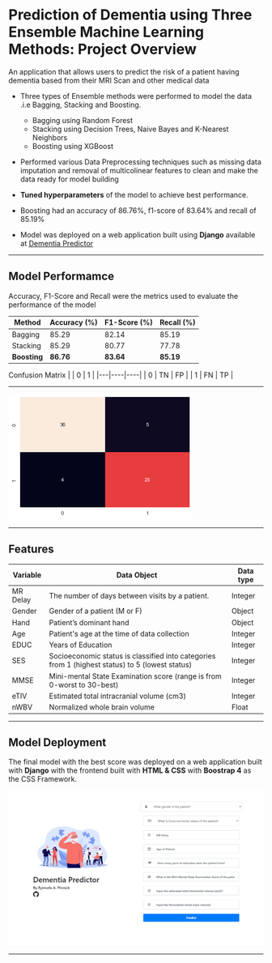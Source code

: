 # Prediction of Dementia using Three Ensemble Machine Learning Methods: Project Overview

An application that allows users to predict the risk of a patient having dementia based from their MRI Scan and other medical data

* Three types of Ensemble methods were performed to model the data .i.e Bagging, Stacking and Boosting.
    * Bagging using Random Forest
    * Stacking using Decision Trees, Naive Bayes and K-Nearest Neighbors
    * Boosting using XGBoost

* Performed various Data Preprocessing techniques such as missing data imputation and removal of multicolinear features to clean and make the data ready for model building

* **Tuned hyperparameters** of the model to achieve best performance.

* Boosting had an accuracy of 86.76%, f1-score of 83.64% and recall of 85.19%

* Model was deployed on a web application built using **Django** available at [Dementia Predictor](https://dementia-predictor.herokuapp.com/)
___
## Model Performamce
Accuracy, F1-Score and Recall were the metrics used to evaluate the performance of the model

| Method    |  Accuracy (%)  | F1-Score (%) | Recall (%) |
|-----------|---------|-----------|---------|
| Bagging | 85.29   | 82.14 | 85.19 |
| Stacking | 85.29   | 80.77 | 77.78 |
| **Boosting**   | **86.76**   | **83.64** | **85.19** |

Confusion Matrix
|   | 0  | 1  |
|---|----|----|
| 0 | TN | FP |
| 1 | FN | TP |
___
![Web application of the model](plots/cf.png)
___
## Features

|Variable	|Data Object	|Data type|
| ----| ---|----|
|MR Delay	|The number of days between visits by a patient.	|Integer
|Gender|	Gender of a patient (M or F)	|Object
|Hand	|Patient’s dominant hand 	|Object
|Age	|Patient's age at the time of data collection	|Integer
|EDUC	|Years of Education	|Integer
|SES 	|Socioeconomic status is classified into categories from 1 (highest status) to 5 (lowest status)	|Integer
|MMSE	|Mini-mental State Examination score (range is from 0-worst to 30-best)	|Integer
|eTIV	|Estimated total intracranial volume (cm3)	|Integer
|nWBV	|Normalized whole brain volume 	|Float


___
## Model Deployment
The final model with the best score was deployed on a web application built with **Django** with the frontend built with **HTML & CSS** with **Boostrap 4** as the CSS Framework.

![Web application of the model](plots/app.png)
___ 

